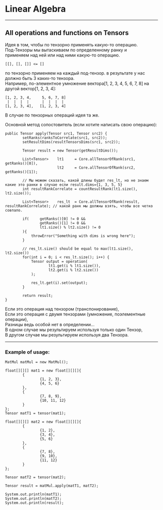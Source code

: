 # Linear Algebra

---

## All operations and functions on Tensors

Идея в том, чтобы по тензорно применять какую-то операцию.  
Под-Тензоры мы вытаскиваем по определенному ранку и  
применяем над ней или над ними какую-то операцию.

```
[[], [], []] <= [] 
```
по тензорно применяем на каждый под-тензор.
в результате у нас должно быть 3 каких-то тензора.  
Например, по-элементное умножение вектора[1, 2, 3, 4, 5, 6, 7, 8] на другой вектор[1, 2, 3, 4]:  
```
[1, 2, 3, 4,     5, 6, 7, 8]
 |  |  |  |      |  |  |  |
[1, 2, 3, 4],   [1, 2, 3, 4]
```
В случае по тензорных операций идея та же.  

Основной метод сопостовитель (если хотите написать свою операцию): 
```
public Tensor apply(Tensor src1, Tensor src2) {
        setRanks(ranksToCorrelate(src1, src2));
        setResultDims(resultTensorsDims(src1, src2));

        Tensor result = new Tensor(getResultDims());

        List<Tensor>    lt1     = Core.allTensorOfRank(src1, getRanks()[0]),
                        lt2     = Core.allTensorOfRank(src2, getRanks()[1]);

        // Мы можем сказать, какой длины будет res_lt, но не знаем какие это ранки в случае если result.dims={1, 3, 5, 5}
        int resultRankCorrelate = countResultRank(lt1.size(), lt2.size());

        List<Tensor>    res_lt  = Core.allTensorOfRank(result, resultRankCorrelate); // какой ранк мы должны взять, чтобы все четко совпало.

        if(     getRanks()[0] != 0 &&
                getRanks()[1] != 0 &&
                lt1.size() % lt2.size() != 0
        ){
            throwError("Something with dims is wrong here");
        }

        // res_lt.size() should be equal to max(lt1.size(), lt2.size())
        for(int i = 0; i < res_lt.size(); i++) {
            Tensor output = operation(
                    lt1.get(i % lt1.size()),
                    lt2.get(i % lt2.size())
            );

            res_lt.get(i).set(output);
        }

        return result;
}
```

Если это операция над тензором (транспонирование),  
Если это операция с двумя тензорами (умножение, поэлементные операции),  
Разницы ведь особой нет в определении...  
В одном случае мы результируем используя только один Тензор,  
В другом случае мы результируем используя два Тензора.
  
---
### Example of usage:
```
MatMul matMul = new MatMul();

float[][][] mat1 = new float[][][]{
        {
                {1, 2, 3},
                {4, 5, 6}
        },
        {
                {7, 8, 9},
                {10, 11, 12}
        }
};
Tensor matT1 = tensor(mat1);

float[][][] mat2 = new float[][][]{
        {
                {1, 2},
                {3, 4},
                {5, 6}
        },
        {
                {7, 8},
                {9, 10},
                {11, 12}
        }
};

Tensor matT2 = tensor(mat2);

Tensor result = matMul.apply(matT1, matT2);

System.out.println(matT1);
System.out.println(matT2);
System.out.println(result);
```


